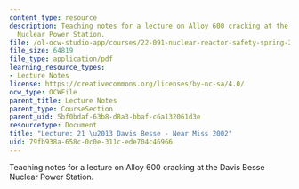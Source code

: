 ```yaml
---
content_type: resource
description: Teaching notes for a lecture on Alloy 600 cracking at the Davis Besse
  Nuclear Power Station.
file: /ol-ocw-studio-app/courses/22-091-nuclear-reactor-safety-spring-2008/79fb938a658c0c0e311cede704c46966_MIT22_091S08_lec21note.pdf
file_size: 64819
file_type: application/pdf
learning_resource_types:
- Lecture Notes
license: https://creativecommons.org/licenses/by-nc-sa/4.0/
ocw_type: OCWFile
parent_title: Lecture Notes
parent_type: CourseSection
parent_uid: 5bf0bdaf-63b8-d8a3-bbaf-c6a132061d3e
resourcetype: Document
title: "Lecture: 21 \u2013 Davis Besse - Near Miss 2002"
uid: 79fb938a-658c-0c0e-311c-ede704c46966
---
```

Teaching notes for a lecture on Alloy 600 cracking at the Davis Besse Nuclear Power Station.